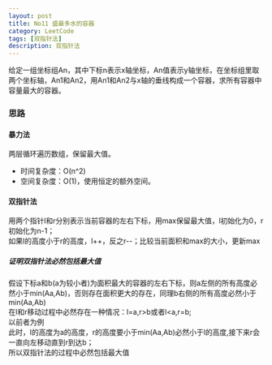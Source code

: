 ```yaml
---
layout: post
title: No11 盛最多水的容器
category: LeetCode
tags: [双指针法]
description: 双指针法
---
```

给定一组坐标组An，其中下标n表示x轴坐标，An值表示y轴坐标，在坐标组里取两个坐标轴，An1和An2，用An1和An2与x轴的垂线构成一个容器，求所有容器中容量最大的容器。


### 思路
#### 暴力法
两层循环遍历数组，保留最大值。  
* 时间复杂度：O(n^2)  
* 空间复杂度：O(1)，使用恒定的额外空间。

#### 双指针法
用两个指针l和r分别表示当前容器的左右下标，用max保留最大值，l初始化为0，r初始化为n-1；  
如果l的高度小于r的高度，l++，反之r--；比较当前面积和max的大小，更新max  

##### 证明双指针法必然包括最大值
假设下标a和b(a为较小者)为面积最大的容器的左右下标，则a左侧的所有高度必然小于min(Aa,Ab)，否则存在面积更大的存在，同理b右侧的所有高度必然小于min(Aa,Ab)  
在l和r移动过程中必然存在一种情况：l=a,r>b或者l<a,r=b;  
以前者为例  
此时，l的高度为a的高度，r的高度要小于min(Aa,Ab)必然小于l的高度,接下来r会一直向左移动直到r到达b；  
所以双指针法的过程中必然包括最大值
